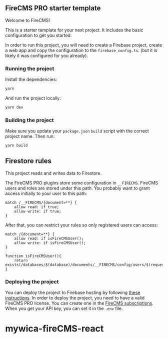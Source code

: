 ## FireCMS PRO starter template

Welcome to FireCMS!

This is a starter template for your next project. It includes the basic
configuration to get you started.

In order to run this project, you will need to create a Firebase project,
create a web app and copy the configuration to the `firebase_config.ts`.
(but it is likely it was configured for you already).

### Running the project

Install the dependencies:

```bash
yarn
```

And run the project locally:
```bash
yarn dev
```

### Building the project

Make sure you update your `package.json` `build` script with the correct
project name. Then run:

```bash
yarn build
```

## Firestore rules

This project reads and writes data to Firestore.

The FireCMS PRO plugins store some configuration in `__FIRECMS`. FireCMS users and
roles are stored under this path. You probably want to grant access initially
to your user to this path:

```
match /__FIRECMS/{document=**} {
    allow read: if true;
    allow write: if true;
}
```

After that, you can restrict your rules so only registered users can access:

```
match /{document=**} {
    allow read: if isFireCMSUser();
    allow write: if isFireCMSUser();
}

function isFireCMSUser(){
    return exists(/databases/$(database)/documents/__FIRECMS/config/users/$(request.auth.token.email));
}
```

### Deploying the project

You can deploy the project to Firebase hosting by following [these instructions](https://firecms.co/docs/pro/deployment).
In order to deploy the project, you need to have a valid FireCMS PRO license.
You can create one in the [FireCMS subscriptions](https://app.firecms.co/subscriptions).
When you get your API key, you can set it in the `.env` file.



# mywica-fireCMS-react

